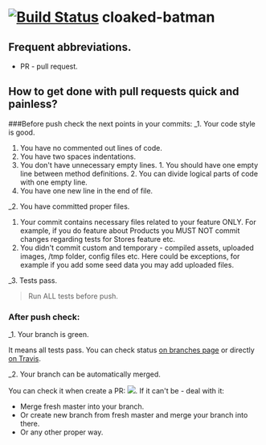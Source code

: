 [![Build Status](https://travis-ci.org/vovka/cloaked-batman.svg?branch=master)](https://travis-ci.org/vovka/cloaked-batman)
cloaked-batman
==============

## Frequent abbreviations.
* PR - pull request.

## How to get done with pull requests quick and painless? 

###Before push check the next points in your commits:
_1. Your code style is good.

> 
  1. You have no commented out lines of code. 
  2. You have two spaces indentations.
  3. You don't have unnecessary empty lines.
    1. You should have one empty line between method definitions. 
    2. You can divide logical parts of code with one empty line.
  4. You have one new line in the end of file. 

_2. You have committed proper files. 

>
  1. Your commit contains necessary files related to your feature ONLY. For example, if you do feature about Products you MUST NOT commit changes regarding tests for Stores feature etc.
  2. You didn't commit custom and temporary - compiled assets, uploaded images, /tmp folder, config files etc. Here could be exceptions, for example if you add some seed data you may add uploaded files. 

_3. Tests pass. 

> Run ALL tests before push. 

### After push check:
_1. Your branch is green. 

> 
It means all tests pass. You can check status [on branches page](https://github.com/vovka/cloaked-batman/branches) or directly [on Travis](https://travis-ci.org/vovka/cloaked-batman). 

_2. Your branch can be automatically merged. 

> 
You can check it when create a PR: ![](https://gist.githubusercontent.com/vovka/947896547dde1c4a1d9c/raw/d0b4b3ca9fba66907e76978e009a326bcf9e7c52/able%20to%20merge.png). If it can't be - deal with it:
* Merge fresh master into your branch. 
* Or create new branch from fresh master and merge your branch into there. 
* Or any other proper way. 

